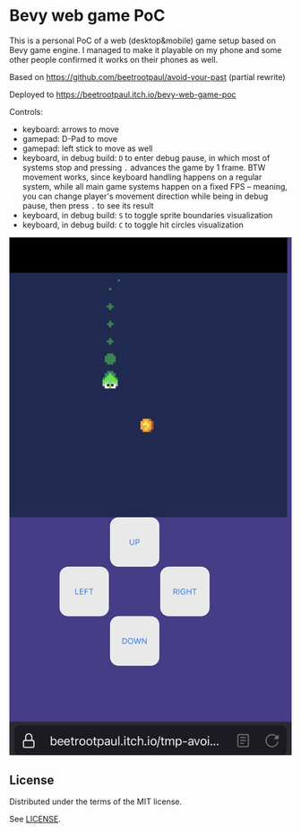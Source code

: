 # Bevy web game PoC

This is a personal PoC of a web (desktop&mobile) game setup based on Bevy game engine. I managed to make it playable on
my phone and some other people confirmed it works on their phones as well.

Based on https://github.com/beetrootpaul/avoid-your-past (partial rewrite)

Deployed to https://beetrootpaul.itch.io/bevy-web-game-poc

Controls:

- keyboard: arrows to move
- gamepad: D-Pad to move
- gamepad: left stick to move as well
- keyboard, in debug build: `D` to enter debug pause, in which most of systems stop and pressing `.` advances the game
  by 1 frame. BTW movement works, since keyboard handling happens on a regular system, while all main game systems
  happen on a fixed FPS – meaning, you can change player's movement direction while being in debug pause, then press `.`
  to see its result
- keyboard, in debug build: `S` to toggle sprite boundaries visualization
- keyboard, in debug build: `C` to toggle hit circles visualization

![progress 2023-03-07 mobile controls.jpg | width=256](progress%2Fprogress%202023-03-07%20mobile%20controls.jpg)

## License

Distributed under the terms of the MIT license.

See [LICENSE](LICENSE).